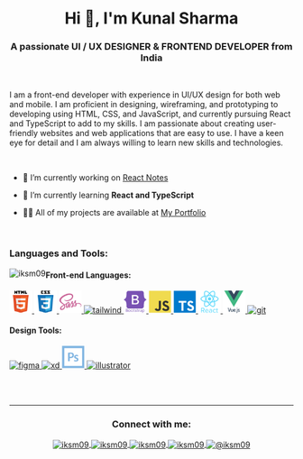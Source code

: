 <h1 align="center">Hi 👋, I'm Kunal Sharma</h1>
<h3 align="center">A passionate UI / UX DESIGNER & FRONTEND DEVELOPER from India</h3> <br/>
<!--- <p><img align="right" src="https://github-readme-streak-stats.herokuapp.com/?user=iksm09&" alt="iksm09" /></p> --->
<p align="left">I am a front-end developer with experience in UI/UX design for both web and mobile. I am proficient in designing, wireframing, and prototyping to developing using HTML, CSS, and JavaScript, and currently pursuing React and TypeScript to add to my skills. I am passionate about creating user-friendly websites and web applications that are easy to use. I have a keen eye for detail and I am always willing to learn new skills and technologies.</p>

<br/>

- 🔭 I’m currently working on [React Notes](https://iksm09-react-notes.netlify.app/)

- 🌱 I’m currently learning **React and TypeScript**

- 👨‍💻 All of my projects are available at [My Portfolio](https://iksm09.github.io/portfolio)

<br/>

<h3 align="left">Languages and Tools:</h3>
<p><img align="left" src="https://github-readme-stats.vercel.app/api/top-langs?username=iksm09&show_icons=true&hide_border=false&locale=en&layout=default" alt="iksm09" /></p>

<h4 align="left">Front-end Languages:</h4>
<p align="left"> 
<a href="https://www.w3.org/html/" target="_blank" rel="noreferrer"> 
  <img src="https://raw.githubusercontent.com/devicons/devicon/master/icons/html5/html5-original-wordmark.svg" alt="html5" width="40" height="40"/> 
</a> 
<a href="https://www.w3schools.com/css/" target="_blank" rel="noreferrer"> 
  <img src="https://raw.githubusercontent.com/devicons/devicon/master/icons/css3/css3-original-wordmark.svg" alt="css3" width="40" height="40"/>
</a>
<a href="https://sass-lang.com" target="_blank" rel="noreferrer"> 
  <img src="https://raw.githubusercontent.com/devicons/devicon/master/icons/sass/sass-original.svg" alt="sass" width="40" height="40"/> 
</a> 
<a href="https://tailwindcss.com/" target="_blank" rel="noreferrer"> 
  <img src="https://www.vectorlogo.zone/logos/tailwindcss/tailwindcss-icon.svg" alt="tailwind" width="40" height="40"/> 
</a> 
<a href="https://getbootstrap.com" target="_blank" rel="noreferrer"> 
  <img src="https://raw.githubusercontent.com/devicons/devicon/master/icons/bootstrap/bootstrap-plain-wordmark.svg" alt="bootstrap" width="40" height="40"/> 
</a> 
<a href="https://developer.mozilla.org/en-US/docs/Web/JavaScript" target="_blank" rel="noreferrer"> 
  <img src="https://raw.githubusercontent.com/devicons/devicon/master/icons/javascript/javascript-original.svg" alt="javascript" width="40" height="40"/> 
</a> 
<a href="https://www.typescriptlang.org/" target="_blank" rel="noreferrer"> 
  <img src="https://raw.githubusercontent.com/devicons/devicon/master/icons/typescript/typescript-original.svg" alt="typescript" width="40" height="40"/> 
</a> 
<a href="https://reactjs.org/" target="_blank" rel="noreferrer"> 
  <img src="https://raw.githubusercontent.com/devicons/devicon/master/icons/react/react-original-wordmark.svg" alt="react" width="40" height="40"/> 
</a> 
<a href="https://vuejs.org/" target="_blank" rel="noreferrer"> 
  <img src="https://raw.githubusercontent.com/devicons/devicon/master/icons/vuejs/vuejs-original-wordmark.svg" alt="vuejs" width="40" height="40"/> 
</a> 
<a href="https://git-scm.com/" target="_blank" rel="noreferrer"> 
  <img src="https://www.vectorlogo.zone/logos/git-scm/git-scm-icon.svg" alt="git" width="40" height="40"/> 
</a> 
</p>

<h4 align="left">Design Tools:</h4>
<p align="left">
<a href="https://www.figma.com/" target="_blank" rel="noreferrer"> 
  <img src="https://www.vectorlogo.zone/logos/figma/figma-icon.svg" alt="figma" width="40" height="40"/> 
</a> 
<a href="https://www.adobe.com/products/xd.html" target="_blank" rel="noreferrer"> 
  <img src="https://cdn.worldvectorlogo.com/logos/adobe-xd.svg" alt="xd" width="40" height="40"/> 
</a> 
<a href="https://www.photoshop.com/en" target="_blank" rel="noreferrer"> 
  <img src="https://raw.githubusercontent.com/devicons/devicon/master/icons/photoshop/photoshop-line.svg" alt="photoshop" width="40" height="40"/> 
</a> 
<a href="https://www.adobe.com/in/products/illustrator.html" target="_blank" rel="noreferrer"> 
  <img src="https://www.vectorlogo.zone/logos/adobe_illustrator/adobe_illustrator-icon.svg" alt="illustrator" width="40" height="40"/> 
</a> 
</p>


<br/>
<br/>  

---

<h3 align="center">Connect with me:</h3>
<p align="center">
<a href="https://codepen.io/iksm09" target="blank">
  <img align="center" src="https://raw.githubusercontent.com/rahuldkjain/github-profile-readme-generator/master/src/images/icons/Social/codepen.svg" alt="iksm09" height="30" width="40" />
</a>
<a href="https://dev.to/iksm09" target="blank">
  <img align="center" src="https://raw.githubusercontent.com/rahuldkjain/github-profile-readme-generator/master/src/images/icons/Social/devto.svg" alt="iksm09" height="30" width="40" />
</a>
<a href="https://twitter.com/iksm09" target="blank">
  <img align="center" src="https://raw.githubusercontent.com/rahuldkjain/github-profile-readme-generator/master/src/images/icons/Social/twitter.svg" alt="iksm09" height="30" width="40" />
</a>
<a href="https://linkedin.com/in/iksm09" target="blank">
  <img align="center" src="https://raw.githubusercontent.com/rahuldkjain/github-profile-readme-generator/master/src/images/icons/Social/linked-in-alt.svg" alt="iksm09" height="30" width="40" />
</a>
<a href="https://hashnode.com/@iksm09" target="blank">
  <img align="center" src="https://raw.githubusercontent.com/rahuldkjain/github-profile-readme-generator/master/src/images/icons/Social/hashnode.svg" alt="@iksm09" height="30" width="40" />
</a>
</p>
